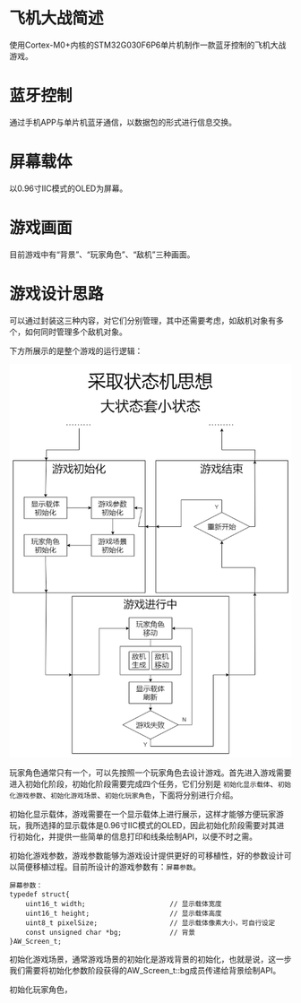 # 飞机大战简述 #

使用Cortex-M0+内核的STM32G030F6P6单片机制作一款蓝牙控制的飞机大战游戏。

# 蓝牙控制 #

通过手机APP与单片机蓝牙通信，以数据包的形式进行信息交换。

# 屏幕载体 #

以0.96寸IIC模式的OLED为屏幕。

# 游戏画面 #

目前游戏中有“背景”、“玩家角色”、“敌机”三种画面。

# 游戏设计思路 #

可以通过封装这三种内容，对它们分别管理，其中还需要考虑，如敌机对象有多个，如何同时管理多个敌机对象。

下方所展示的是整个游戏的运行逻辑：

![飞机大战运行逻辑](./drawio/AircraftWar.drawio.png)

玩家角色通常只有一个，可以先按照一个玩家角色去设计游戏。首先进入游戏需要进入初始化阶段，初始化阶段需要完成四个任务，它们分别是 `初始化显示载体`、`初始化游戏参数`、`初始化游戏场景`、`初始化玩家角色`，下面将分别进行介绍。

初始化显示载体，游戏需要在一个显示载体上进行展示，这样才能够方便玩家游玩，我所选择的显示载体是0.96寸IIC模式的OLED，因此初始化阶段需要对其进行初始化，并提供一些简单的信息打印和线条绘制API，以便不时之需。

初始化游戏参数，游戏参数能够为游戏设计提供更好的可移植性，好的参数设计可以简便移植过程。目前所设计的游戏参数有：`屏幕参数`。

    屏幕参数：
    typedef struct{
        uint16_t width;						// 显示载体宽度
        uint16_t height;					// 显示载体高度
        uint8_t pixelSize;					// 显示载体像素大小，可自行设定
        const unsigned char *bg;			// 背景
    }AW_Screen_t;

初始化游戏场景，通常游戏场景的初始化是游戏背景的初始化，也就是说，这一步我们需要将初始化参数阶段获得的AW_Screen_t::bg成员传递给背景绘制API。

初始化玩家角色，
